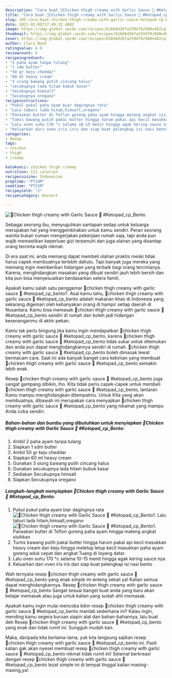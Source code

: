 ```yaml
---
description: "Cara buat 💢Chicken thigh creamy with Garlic Sauce 💢 #Ketopad_cp_Bento yang enak Untuk Jualan"
title: "Cara buat 💢Chicken thigh creamy with Garlic Sauce 💢 #Ketopad_cp_Bento yang enak Untuk Jualan"
slug: 195-cara-buat-chicken-thigh-creamy-with-garlic-sauce-ketopad-cp-bento-yang-enak-untuk-jualan
date: 2021-02-05T17:49:32.408Z
image: https://img-global.cpcdn.com/recipes/61666d26fa259470/680x482cq70/💢chicken-thigh-creamy-with-garlic-sauce-💢-ketopad_cp_bento-foto-resep-utama.jpg
thumbnail: https://img-global.cpcdn.com/recipes/61666d26fa259470/680x482cq70/💢chicken-thigh-creamy-with-garlic-sauce-💢-ketopad_cp_bento-foto-resep-utama.jpg
cover: https://img-global.cpcdn.com/recipes/61666d26fa259470/680x482cq70/💢chicken-thigh-creamy-with-garlic-sauce-💢-ketopad_cp_bento-foto-resep-utama.jpg
author: Clara Nash
ratingvalue: 4.9
reviewcount: 6
recipeingredient:
- "2 paha ayam tanpa tulang"
- "1 sdm butter"
- "50 gr keju cheddar"
- "60 ml heavy cream"
- "3 siung bawang putih cincang halus"
- "secukupnya lada hitam bubuk kasar"
- "Secukupnya himsalt"
- "Secukupnya oregano"
recipeinstructions:
- "Pukul pukul paha ayam biar dagingnya rata"
- "Lalu taburi lada hitam,himsalt,oregano"
- "Panaskan butter di Teflon goreng paha ayam hingga mateng angkat sisihkan"
- "Tumis bawang putih pakai butter hingga harum pakai api kecil masukkan heavy cream dan keju hingga meletup letup kecil masukkan paha ayam goreng aduk cepat dan angkat.Tuang di loyang datar."
- "Lalu oven suhu 170 °c selama 10-15 menit hingga agak kering sauce nya"
- "Keluarkan dari oven iris iris dan siap buat pelengkap isi nasi bento"
categories:
- Resep
tags:
- chicken
- thigh
- creamy

katakunci: chicken thigh creamy 
nutrition: 111 calories
recipecuisine: Indonesian
preptime: "PT14M"
cooktime: "PT31M"
recipeyield: "2"
recipecategory: Dessert

---
```



![💢Chicken thigh creamy with Garlic Sauce 💢 #Ketopad_cp_Bento](https://img-global.cpcdn.com/recipes/61666d26fa259470/680x482cq70/💢chicken-thigh-creamy-with-garlic-sauce-💢-ketopad_cp_bento-foto-resep-utama.jpg)

Sebagai seorang ibu, menyuguhkan santapan sedap untuk keluarga merupakan hal yang menggembirakan untuk kamu sendiri. Peran seorang  wanita bukan cuman mengerjakan pekerjaan rumah saja, tapi anda pun wajib memastikan keperluan gizi terpenuhi dan juga olahan yang disantap orang tercinta wajib nikmat.

Di era  saat ini, anda memang dapat membeli olahan praktis meski tidak harus capek membuatnya terlebih dahulu. Tapi banyak juga mereka yang memang ingin memberikan hidangan yang terbaik bagi orang tercintanya. Karena, menghidangkan masakan yang dibuat sendiri jauh lebih bersih dan kita pun bisa menyesuaikan berdasarkan selera famili. 



Apakah kamu salah satu penggemar 💢chicken thigh creamy with garlic sauce 💢 #ketopad_cp_bento?. Asal kamu tahu, 💢chicken thigh creamy with garlic sauce 💢 #ketopad_cp_bento adalah makanan khas di Indonesia yang sekarang digemari oleh kebanyakan orang di hampir setiap daerah di Nusantara. Kamu bisa memasak 💢chicken thigh creamy with garlic sauce 💢 #ketopad_cp_bento sendiri di rumah dan boleh jadi hidangan kesenanganmu di akhir pekan.

Kamu tak perlu bingung jika kamu ingin mendapatkan 💢chicken thigh creamy with garlic sauce 💢 #ketopad_cp_bento, karena 💢chicken thigh creamy with garlic sauce 💢 #ketopad_cp_bento tidak sukar untuk ditemukan dan anda pun dapat menghidangkannya sendiri di rumah. 💢chicken thigh creamy with garlic sauce 💢 #ketopad_cp_bento boleh dimasak lewat bermacam cara. Saat ini ada banyak banget cara kekinian yang membuat 💢chicken thigh creamy with garlic sauce 💢 #ketopad_cp_bento semakin lebih enak.

Resep 💢chicken thigh creamy with garlic sauce 💢 #ketopad_cp_bento juga sangat gampang dibikin, lho. Kita tidak perlu capek-capek untuk membeli 💢chicken thigh creamy with garlic sauce 💢 #ketopad_cp_bento, lantaran Kamu mampu menghidangkan ditempatmu. Untuk Kita yang akan membuatnya, dibawah ini merupakan cara menyajikan 💢chicken thigh creamy with garlic sauce 💢 #ketopad_cp_bento yang nikamat yang mampu Anda coba sendiri.

<!--inarticleads1-->

##### Bahan-bahan dan bumbu yang dibutuhkan untuk menyiapkan 💢Chicken thigh creamy with Garlic Sauce 💢 #Ketopad_cp_Bento:

1. Ambil 2 paha ayam tanpa tulang
1. Siapkan 1 sdm butter
1. Ambil 50 gr keju cheddar
1. Siapkan 60 ml heavy cream
1. Gunakan 3 siung bawang putih cincang halus
1. Gunakan secukupnya lada hitam bubuk kasar
1. Sediakan Secukupnya himsalt
1. Siapkan Secukupnya oregano




<!--inarticleads2-->

##### Langkah-langkah menyiapkan 💢Chicken thigh creamy with Garlic Sauce 💢 #Ketopad_cp_Bento:

1. Pukul pukul paha ayam biar dagingnya rata
<img src="https://img-global.cpcdn.com/steps/fcd08fd6c3434283/160x128cq70/💢chicken-thigh-creamy-with-garlic-sauce-💢-ketopad_cp_bento-langkah-memasak-1-foto.jpg" alt="💢Chicken thigh creamy with Garlic Sauce 💢 #Ketopad_cp_Bento">1. Lalu taburi lada hitam,himsalt,oregano
<img src="https://img-global.cpcdn.com/steps/57c345525b049212/160x128cq70/💢chicken-thigh-creamy-with-garlic-sauce-💢-ketopad_cp_bento-langkah-memasak-2-foto.jpg" alt="💢Chicken thigh creamy with Garlic Sauce 💢 #Ketopad_cp_Bento">1. Panaskan butter di Teflon goreng paha ayam hingga mateng angkat sisihkan
1. Tumis bawang putih pakai butter hingga harum pakai api kecil masukkan heavy cream dan keju hingga meletup letup kecil masukkan paha ayam goreng aduk cepat dan angkat.Tuang di loyang datar.
1. Lalu oven suhu 170 °c selama 10-15 menit hingga agak kering sauce nya
1. Keluarkan dari oven iris iris dan siap buat pelengkap isi nasi bento




Wah ternyata resep 💢chicken thigh creamy with garlic sauce 💢 #ketopad_cp_bento yang enak simple ini enteng sekali ya! Kalian semua dapat menghidangkannya. Resep 💢chicken thigh creamy with garlic sauce 💢 #ketopad_cp_bento Sangat sesuai banget buat anda yang baru akan belajar memasak atau juga untuk kalian yang sudah ahli memasak.

Apakah kamu ingin mulai mencoba bikin resep 💢chicken thigh creamy with garlic sauce 💢 #ketopad_cp_bento mantab sederhana ini? Kalau ingin, mending kamu segera buruan siapin alat dan bahan-bahannya, lalu buat deh Resep 💢chicken thigh creamy with garlic sauce 💢 #ketopad_cp_bento yang enak dan tidak rumit ini. Sungguh mudah kan. 

Maka, daripada kita berlama-lama, yuk kita langsung sajikan resep 💢chicken thigh creamy with garlic sauce 💢 #ketopad_cp_bento ini. Pasti kalian gak akan nyesel membuat resep 💢chicken thigh creamy with garlic sauce 💢 #ketopad_cp_bento nikmat tidak rumit ini! Selamat berkreasi dengan resep 💢chicken thigh creamy with garlic sauce 💢 #ketopad_cp_bento lezat simple ini di tempat tinggal kalian masing-masing,ya!.

